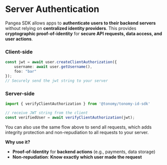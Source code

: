 # Server Authentication

Pangea SDK allows apps to **authenticate users to their backend servers** without relying on **centralized identity providers**. This provides **cryptographic proof-of-identity** for **secure API requests, data access, and user actions**.

### Client-side

```typescript
const jwt = await user.createClientAuthorization({
    username: await user.getUsername(),
    foo: "bar"
});
// Securely send the jwt string to your server
```

### Server-side

```typescript
import { verifyClientAuthorization } from '@tonomy/tonomy-id-sdk'

// receive JWT string from the client
const verifiedUser = await verifyClientAuthorization(jwt);
```

You can also use the same flow above to send all requests, which adds integrity protection and non-repudiation to all requests to your server.

**Why use it?**

* **Proof-of-Identity** for **backend actions** (e.g., payments, data storage)
* **Non-repudiation**: **Know exactly which user made the request**
